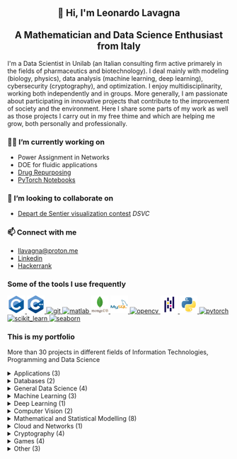 <h2 align="center"> 👋 Hi, I'm Leonardo Lavagna <br /><br /> A Mathematician and Data Science Enthusiast from Italy</h2>
I'm a Data Scientist in Unilab (an Italian consulting firm active primarely in the fields of pharmaceutics and biotechnology). I deal mainly with modeling (biology, physics), data analysis (machine learning, deep learning), cybersecurity (cryptography), and optimization. I enjoy multidisciplinarity, working both independently and in groups. More generally, I am passionate about participating in innovative projects that contribute to the improvement of society and the environment. Here I share some parts of my work as well as those projects I carry out in my free thime and which are helping me grow, both personally and professionally. 

### 👨‍💻 I’m currently working on 
- Power Assignment in Networks
- DOE for fluidic applications
- [Drug Repurposing](https://github.com/leonardoLavagna/Drug-repurposing)
- [PyTorch Notebooks](https://github.com/leonardoLavagna/PyTorch-Notebooks)

### 👥 I’m looking to collaborate on 
- [Depart de Sentier visualization contest](https://github.com/Depart-de-Sentier/visualization-contest-2022) *DSVC*

### 📫 Connect with me  
- llavagna@proton.me 
- [Linkedin](https://www.linkedin.com/in/leonardo-lavagna-0675a81a2/)
- [Hackerrank](https://www.hackerrank.com/lavagna/)


<h3 align="left">Some of the tools I use frequently</h3>
<p align="left"> <a href="https://www.cprogramming.com/" target="_blank" rel="noreferrer"> <img src="https://raw.githubusercontent.com/devicons/devicon/master/icons/c/c-original.svg" alt="c" width="40" height="40"/> </a> <a href="https://www.w3schools.com/cpp/" target="_blank" rel="noreferrer"> <img src="https://raw.githubusercontent.com/devicons/devicon/master/icons/cplusplus/cplusplus-original.svg" alt="cplusplus" width="40" height="40"/> </a> <a href="https://git-scm.com/" target="_blank" rel="noreferrer"> <img src="https://www.vectorlogo.zone/logos/git-scm/git-scm-icon.svg" alt="git" width="40" height="40"/> </a> <a href="https://www.mathworks.com/" target="_blank" rel="noreferrer"> <img src="https://upload.wikimedia.org/wikipedia/commons/2/21/Matlab_Logo.png" alt="matlab" width="40" height="40"/> </a> <a href="https://www.mongodb.com/" target="_blank" rel="noreferrer"> <img src="https://raw.githubusercontent.com/devicons/devicon/master/icons/mongodb/mongodb-original-wordmark.svg" alt="mongodb" width="40" height="40"/> </a> <a href="https://www.mysql.com/" target="_blank" rel="noreferrer"> <img src="https://raw.githubusercontent.com/devicons/devicon/master/icons/mysql/mysql-original-wordmark.svg" alt="mysql" width="40" height="40"/> </a> <a href="https://opencv.org/" target="_blank" rel="noreferrer"> <img src="https://www.vectorlogo.zone/logos/opencv/opencv-icon.svg" alt="opencv" width="40" height="40"/> </a> <a href="https://pandas.pydata.org/" target="_blank" rel="noreferrer"> <img src="https://raw.githubusercontent.com/devicons/devicon/2ae2a900d2f041da66e950e4d48052658d850630/icons/pandas/pandas-original.svg" alt="pandas" width="40" height="40"/> </a> <a href="https://www.python.org" target="_blank" rel="noreferrer"> <img src="https://raw.githubusercontent.com/devicons/devicon/master/icons/python/python-original.svg" alt="python" width="40" height="40"/> </a> <a href="https://pytorch.org/" target="_blank" rel="noreferrer"> <img src="https://www.vectorlogo.zone/logos/pytorch/pytorch-icon.svg" alt="pytorch" width="40" height="40"/> </a> <a href="https://scikit-learn.org/" target="_blank" rel="noreferrer"> <img src="https://upload.wikimedia.org/wikipedia/commons/0/05/Scikit_learn_logo_small.svg" alt="scikit_learn" width="40" height="40"/> </a> <a href="https://seaborn.pydata.org/" target="_blank" rel="noreferrer"> <img src="https://seaborn.pydata.org/_images/logo-mark-lightbg.svg" alt="seaborn" width="40" height="40"/> </a> </p>

### This is my portfolio 
More than 30 projects in different fields of Information Technologies, Programming and Data Science
<details>
  <summary>Applications (3)</summary>
  
  1. 🧪 **Molecule Solubility Prediction App** 
  
     A simple app that predicts (using a linear model) the solubility of a given input molecule
     * GitHub Repository of the project https://github.com/leonardoLavagna/melecule_solubility_app
     * App deployed on Streamlit https://share.streamlit.io/leonardolavagna/melecule_solubility_app/main/solubility-app.py
  
  2. 🧬 **DNA nucleotide count App**
  
     A simple app the counts and analyses the number of nucleotides in an input DNA string
     * GitHub Repository of the project https://github.com/leonardoLavagna/DNA-nucleotide-count-app
     * App deployed on Streamlit https://share.streamlit.io/leonardolavagna/dna-nucleotide-count-app/main/dna-app.py
  
  3. 🌸 **Iris species prediction app**
  
     A simple app based on the famous Iris dataset that carries out a classification task using a random forest model
     * GitHub Repository of the project https://github.com/leonardoLavagna/ml-iris-prediction-app
     * App deployed on Heroku https://ml-iris-prediction-app.herokuapp.com
</details>

<details>
  <summary>Databases (2)</summary>
  
  1. 🦠 **Covid-19 Deaths Data Analysis** 
  
     A simple SQL database that if queried can be used to build interesting visualizations (e.g. on Tableau)
     * GitHub Repository of the project https://github.com/leonardoLavagna/Covid-19-Analysis
     * First Visualization on Tableau https://public.tableau.com/app/profile/leonardo.lavagna/viz/CovidProjectDashboardv1_1/Dashboard1?publish=yes
     * Second Visualization on Tableau https://public.tableau.com/app/profile/leonardo.lavagna/viz/CoronavirusCOVID-19Cases_16489085239110/COVID-19GlobalView
  
  2. 👷 **Toy Employee**
  
     A simple toy database used to compare SQL and NoSQL features
     * GitHub Repository of the project https://github.com/leonardoLavagna/Toy-Employee
  
</details>

<details>
  <summary>General Data Science (4)</summary>
  
  1. 🔎 **Simple Search Engines** 
  
     Create some (simple) Search Engines over the "Top Anime Series" from the list of MyAnimeList using Python and web scraping.
     * GitHub Repository of the project https://github.com/leonardoLavagna/Simple-Search-Engine
  
  2. 🎮 **Steam Reviews Data Analysis**
  
     Study and exploration of some data about the gaming platform Steam
     * GitHub Repository of the project https://github.com/leonardoLavagna/Steam-Reviews-Analysis
  
  3. 🎧 **Toy Shazam**
       
     Implementation of a simplified version of Shazam by dealing with hashing algorithms
     * GitHub Repository of the project https://github.com/leonardoLavagna/Toy-Shazam
  
  4. 📈 **Digitalization of ECGs**
  
     Given an ECG image it get transformed in digital form
     * GitHub Repository of the project https://github.com/leonardoLavagna/Digitalization-ECGs
   
     
</details>

<details>
  <summary>Machine Learning (3)</summary>
  
  1. ❤️‍🩹 **Heart Disease Prediction** 
  
     Different models to evaluate the risk of cardiovascular diseases
     * GitHub Repository of the project https://github.com/leonardoLavagna/Heart-disease-prediction
     * Report https://github.com/leonardoLavagna/Heart-disease-prediction/blob/main/report.pdf
  
  2. 🚙 **Tesla stock price Analysis and Prediction**
     
     Using the library yfinance and webscraping the historycal share price and revenues of Tesla are studied
     with a classic logistic regression, an XGB Classifier and a Recurrent Neural Network
     * GitHub Repository of the project https://github.com/leonardoLavagna/tesla-stock-and-revenues-analysis
  
  3. ⚓ **Image Classification with Real World Data Distributions**
  
     A private kaggle competition organized by [Leonardo Labs](https://www.leonardo.com/en/innovation-technology/leonardo-labs) 
     and Sapienza University of Rome. The image classification was done using neural networks.
     * GitHub Repository of the project https://github.com/leonardoLavagna/Leonardo-Labs-Competition
</details>

<details>
  <summary>Deep Learning (1)</summary>
  
  1. 🔦 **PyTorch Notebooks**
     
     A series of notebooks to familiarize with some important data processing and analysis pipelines based on PyTorch
     * GitHub Repository of the project https://github.com/leonardoLavagna/PyTorch-Notebooks
     
</details>

<details>
  <summary>Computer Vision (2)</summary>
  
  1. 👀 **Experiments with the library Cv2**
  
     Some computer vision experiments with the library python cv2. 
     * GitHub Repository of the project https://github.com/leonardoLavagna/Computer-Vision
  
  2. 🕵️ **Image identification via filtering and color hisotgrams**
  
     Image identification based on filters, convolution, and color histograms.
     * GitHub Repository of the project https://github.com/leonardoLavagna/image-classification
     
</details>

<details>
  <summary>Mathematical and Statistical Modelling (8)</summary>
  
  1. 🎵 **Note extraction from sound**
  
     A signal processing tool that turn a song into playable sheet music.
     * GitHub Repository of the project https://github.com/leonardoLavagna/note_extraction
  
  2. 🏥 **Prostate Cancer Genomic Study**
  
     We will study from the perspective of Precision Medicine the Prostate Adenocarcinoma Data from the well known [GDC data Portal](https://portal.gdc.cancer.gov/projects/TCGA-PRAD). The main goal of this project is to find hub genes related to the tumor condition.
     * GitHub Repository of the project https://github.com/leonardoLavagna/TCGA-PRAD
     * Report https://github.com/leonardoLavagna/TCGA-PRAD/blob/main/report.pdf
 
  
  3. 😷 **Epidemic-modelling**
    
     Simulations of various SIR-related models on a network.
     * GitHub Repository of the project: https://github.com/leonardoLavagna/Epidemic-modelling
     
  4. **Waves Simulations**
    
     ...
     * GitHub Repository of the project 
  
  5. **Statistical Analysis of Rome Car Accidents**
  
     ...
     * GitHub Repository of the project 
  
  6. **Statistical Evaluation of the lifetime of innovative light bulbs**
  
     ...
     * GitHub Repository of the project 
  
  7. **Financial Portfolio Optimization**
    
     ...
     * GitHub Repository of the project 
  
  8. **A follow-up study on the paper of Carlin and Gelfand (1991)**
  
     ...
     * GitHub Repository of the project 
  
</details>

<details>
  <summary>Cloud and Networks (1)</summary>
  
  1. 🌐 **Programming Internet Sockets**
  
     Scripts to implement a web server, a pinger, a mail server and a web proxy
     * GitHub Repository of the project https://github.com/leonardoLavagna/Socket-Programming
     
</details>

<details>
  <summary>Cryptography (4)</summary>
  
  1. 🔐 **Inside Rijndael**
  
     Code and Comments to recreate AES S-Boxes for encryption and decryption 
     * GitHub Repository of the project https://github.com/leonardoLavagna/Inside-Rijndael
  
  2. **Classic Ciphers**
   
     ...
     * GitHub Repository of the project 
  
  3. **Random Password Generator**
  
     ...
     * GitHub Repository of the project 
  
  4. **RSA**
  
     ...
     * GitHub Repository of the project 
  
</details>
  
<details>
  <summary>Games (4)</summary>
  
  1. **Sudoku Solver**
  
     ...
     * GitHub Repository of the project 
  
  2. **Chess in C**
  
     Implementation of the game of chess in C/C++ froma scratch
     * GitHub Repository of the project https://github.com/leonardoLavagna/Chess-in-C
  
  3. **Hang Man**
  
     ...
     * GitHub Repository of the project 
  
  4. **Nim, Tris and Hanoi Towers**
  
     ...
     * GitHub Repository of the project 
     
</details>

<details>
  <summary>Other (3)</summary>
  
  1. **Tiny C**
  
     ...
     * GitHub Repository of the project 
  
  2. **Libraries for Sorting and Searching in C**
  
     ...
     * GitHub Repository of the project 
  
  3. **A Collection of Programming Pearls**
  
     ...
     * GitHub Repository of the project 
     
</details>

